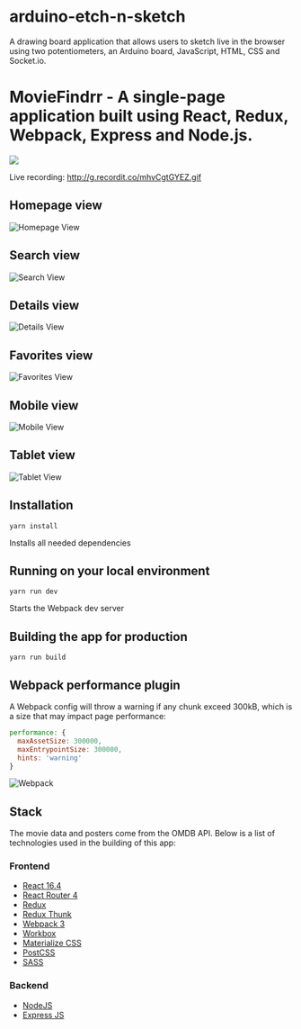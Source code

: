 # arduino-etch-n-sketch
A drawing board application that allows users to sketch live in the browser using two potentiometers, an Arduino board, JavaScript, HTML, CSS and Socket.io.
# MovieFindrr - A single-page application built using React, Redux, Webpack, Express and Node.js.

![](https://media.giphy.com/media/3oEhmEeSyHQq0aiugo/giphy.gif)

Live recording: http://g.recordit.co/mhvCgtGYEZ.gif

## Homepage view 
![Homepage View](/srdocuments/homepage_view.png)

## Search view 
![Search View](/documents/search_view.png)

## Details view 
![Details View](/documents/details_view.png)

## Favorites view 
![Favorites View](/documents/favorites_view.png)

## Mobile view
![Mobile View](/documents/mobile_view.png)

## Tablet view 
![Tablet View](/documents/tablet_view.png)

## Installation
```
yarn install
```
Installs all needed dependencies

## Running on your local environment
```
yarn run dev
```
Starts the Webpack dev server

## Building the app for production
```
yarn run build
```

## Webpack performance plugin
A Webpack config will throw a warning if any chunk exceed 300kB, which is a size that may impact page performance:
```javascript
performance: {
  maxAssetSize: 300000,
  maxEntrypointSize: 300000,
  hints: 'warning'
}
```
![Webpack](/documents/bundle_analyzer.png)

## Stack
The movie data and posters come from the OMDB API. Below is a list of technologies used in the building of this app:

### Frontend
+ [React 16.4](https://facebook.github.io/react/)
+ [React Router 4](https://reacttraining.com/react-router/)
+ [Redux](http://redux.js.org/)
+ [Redux Thunk](https://github.com/gaearon/redux-thunk)
+ [Webpack 3](https://webpack.js.org/)
+ [Workbox](https://workboxjs.org/)
+ [Materialize CSS](http://materializecss.com/)
+ [PostCSS](http://postcss.org/)
+ [SASS](http://sass-lang.com/)

### Backend
+ [NodeJS](https://nodejs.org/)
+ [Express JS](https://expressjs.com/)
